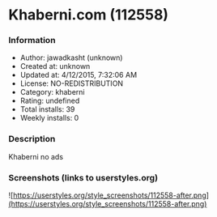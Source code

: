 # Khaberni.com (112558)

### Information
- Author: jawadkasht (unknown)
- Created at: unknown
- Updated at: 4/12/2015, 7:32:06 AM
- License: NO-REDISTRIBUTION
- Category: khaberni
- Rating: undefined
- Total installs: 39
- Weekly installs: 0


### Description
Khaberni no ads


### Screenshots (links to userstyles.org)
![https://userstyles.org/style_screenshots/112558-after.png](https://userstyles.org/style_screenshots/112558-after.png)


